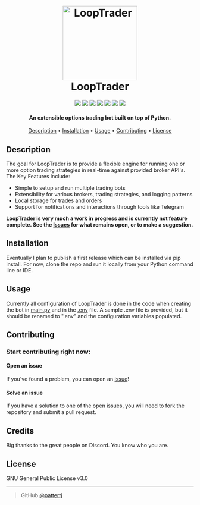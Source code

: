 
<h1 align="center">
  <br>
  <a href="https://github.com/pattertj/LoopTrader/"><img src="https://i.ibb.co/KqRpvVN/stock-exchange-app-2.png" alt="LoopTrader" width="200"></a><br>
  LoopTrader
  <br>
</h1>

<p align="center">
<img src="https://img.shields.io/github/last-commit/pattertj/LoopTrader"> <img src="https://img.shields.io/github/workflow/status/pattertj/looptrader/PythonBuild?style=flat"> <img src="https://img.shields.io/github/workflow/status/pattertj/looptrader/CodeQL?style=flat&label=CodeQL"> <img src="https://img.shields.io/codefactor/grade/github/pattertj/looptrader?style=flat&label=Codefactor"> <img src="https://img.shields.io/github/forks/pattertj/LoopTrader?style=flat"> <img src="https://img.shields.io/github/stars/pattertj/LoopTrader?style=flat"> <img src="https://img.shields.io/github/license/pattertj/LoopTrader?style=flat">
</p>

<h4 align="center">An extensible options trading bot built on top of Python.</h4>

<p align="center">
  <a href="#description">Description</a> •
  <a href="#installation">Installation</a> •
  <a href="#usage">Usage</a> •
  <a href="#contributing">Contributing</a> •
  <a href="#license">License</a>
</p>

## Description
The goal for LoopTrader is to provide a flexible engine for running one or more option trading strategies in real-time against provided broker API's. The Key Features include:

* Simple to setup and run multiple trading bots
* Extensibility for various brokers, trading strategies, and logging patterns
* Local storage for trades and orders
* Support for notifications and interactions through tools like Telegram  

<b>LoopTrader is very much a work in progress and is currently not feature complete. See the [Issues](https://github.com/pattertj/LoopTrader/issues) for what remains open, or to make a suggestion.</b>

## Installation
Eventually I plan to publish a first release which can be installed via pip install. For now, clone the repo and run it locally from your Python command line or IDE.

## Usage
Currently all configuration of LoopTrader is done in the code when creating the bot in [main.py](https://github.com/pattertj/LoopTrader/blob/main/main.py) and in the [.env](https://github.com/pattertj/LoopTrader/blob/main/sample.env) file. A sample .env file is provided, but it should be renamed to ".env" and the configuration variables populated.

## Contributing
### Start contributing right now:

#### Open an issue
If you've found a problem, you can open an [issue](https://github.com/pattertj/LoopTrader/issues/new)!

#### Solve an issue
If you have a solution to one of the open issues, you will need to fork the repository and submit a pull request. 

## Credits
Big thanks to the great people on Discord. You know who you are.

## License

GNU General Public License v3.0

---

> GitHub [@pattertj](https://github.com/pattertj)
